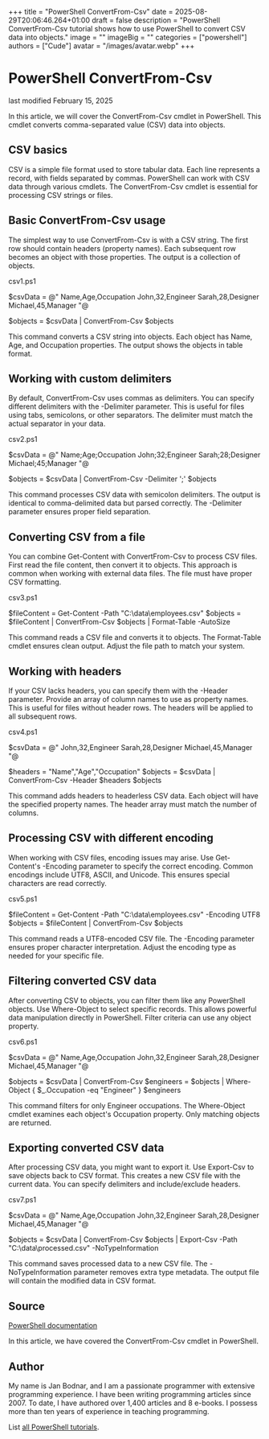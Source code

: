 +++
title = "PowerShell ConvertFrom-Csv"
date = 2025-08-29T20:06:46.264+01:00
draft = false
description = "PowerShell ConvertFrom-Csv tutorial shows how to use PowerShell to convert CSV data into objects."
image = ""
imageBig = ""
categories = ["powershell"]
authors = ["Cude"]
avatar = "/images/avatar.webp"
+++

# PowerShell ConvertFrom-Csv

last modified February 15, 2025

In this article, we will cover the ConvertFrom-Csv cmdlet in
PowerShell. This cmdlet converts comma-separated value (CSV) data into objects.

## CSV basics

CSV is a simple file format used to store tabular data. Each line represents
a record, with fields separated by commas. PowerShell can work with CSV data
through various cmdlets. The ConvertFrom-Csv cmdlet is essential
for processing CSV strings or files.

## Basic ConvertFrom-Csv usage

The simplest way to use ConvertFrom-Csv is with a CSV string.
The first row should contain headers (property names). Each subsequent row
becomes an object with those properties. The output is a collection of objects.

csv1.ps1
  

$csvData = @"
Name,Age,Occupation
John,32,Engineer
Sarah,28,Designer
Michael,45,Manager
"@

$objects = $csvData | ConvertFrom-Csv
$objects

This command converts a CSV string into objects. Each object has Name, Age,
and Occupation properties. The output shows the objects in table format.

## Working with custom delimiters

By default, ConvertFrom-Csv uses commas as delimiters. You can
specify different delimiters with the -Delimiter parameter. This is useful
for files using tabs, semicolons, or other separators. The delimiter must
match the actual separator in your data.

csv2.ps1
  

$csvData = @"
Name;Age;Occupation
John;32;Engineer
Sarah;28;Designer
Michael;45;Manager
"@

$objects = $csvData | ConvertFrom-Csv -Delimiter ';'
$objects

This command processes CSV data with semicolon delimiters. The output is
identical to comma-delimited data but parsed correctly. The -Delimiter
parameter ensures proper field separation.

## Converting CSV from a file

You can combine Get-Content with ConvertFrom-Csv
to process CSV files. First read the file content, then convert it to objects.
This approach is common when working with external data files. The file must
have proper CSV formatting.

csv3.ps1
  

$fileContent = Get-Content -Path "C:\data\employees.csv"
$objects = $fileContent | ConvertFrom-Csv
$objects | Format-Table -AutoSize

This command reads a CSV file and converts it to objects. The Format-Table
cmdlet ensures clean output. Adjust the file path to match your system.

## Working with headers

If your CSV lacks headers, you can specify them with the -Header parameter.
Provide an array of column names to use as property names. This is useful for
files without header rows. The headers will be applied to all subsequent rows.

csv4.ps1
  

$csvData = @"
John,32,Engineer
Sarah,28,Designer
Michael,45,Manager
"@

$headers = "Name","Age","Occupation"
$objects = $csvData | ConvertFrom-Csv -Header $headers
$objects

This command adds headers to headerless CSV data. Each object will have the
specified property names. The header array must match the number of columns.

## Processing CSV with different encoding

When working with CSV files, encoding issues may arise. Use Get-Content's
-Encoding parameter to specify the correct encoding. Common encodings include
UTF8, ASCII, and Unicode. This ensures special characters are read correctly.

csv5.ps1
  

$fileContent = Get-Content -Path "C:\data\employees.csv" -Encoding UTF8
$objects = $fileContent | ConvertFrom-Csv
$objects

This command reads a UTF8-encoded CSV file. The -Encoding parameter ensures
proper character interpretation. Adjust the encoding type as needed for your
specific file.

## Filtering converted CSV data

After converting CSV to objects, you can filter them like any PowerShell
objects. Use Where-Object to select specific records. This allows powerful
data manipulation directly in PowerShell. Filter criteria can use any object
property.

csv6.ps1
  

$csvData = @"
Name,Age,Occupation
John,32,Engineer
Sarah,28,Designer
Michael,45,Manager
"@

$objects = $csvData | ConvertFrom-Csv
$engineers = $objects | Where-Object { $_.Occupation -eq "Engineer" }
$engineers

This command filters for only Engineer occupations. The Where-Object cmdlet
examines each object's Occupation property. Only matching objects are returned.

## Exporting converted CSV data

After processing CSV data, you might want to export it. Use Export-Csv to
save objects back to CSV format. This creates a new CSV file with the current
data. You can specify delimiters and include/exclude headers.

csv7.ps1
  

$csvData = @"
Name,Age,Occupation
John,32,Engineer
Sarah,28,Designer
Michael,45,Manager
"@

$objects = $csvData | ConvertFrom-Csv
$objects | Export-Csv -Path "C:\data\processed.csv" -NoTypeInformation

This command saves processed data to a new CSV file. The -NoTypeInformation
parameter removes extra type metadata. The output file will contain the
modified data in CSV format.

## Source

[PowerShell documentation](https://docs.microsoft.com/en-us/powershell/)

In this article, we have covered the ConvertFrom-Csv cmdlet in PowerShell.

## Author

My name is Jan Bodnar, and I am a passionate programmer with extensive
programming experience. I have been writing programming articles since 2007.
To date, I have authored over 1,400 articles and 8 e-books. I possess more
than ten years of experience in teaching programming.

List [all PowerShell tutorials](/powershell/).